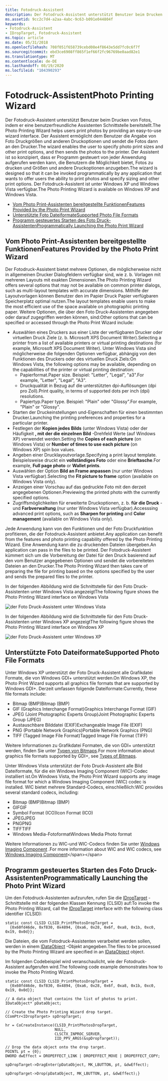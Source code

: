 ```yaml
---
title: Fotodruck-Assistent
description: Der Fotodruck-Assistent unterstützt Benutzer beim Drucken von Fotos, indem er eine benutzerfreundliche Assistenten Schnittstelle bereitstellt.
ms.assetid: 9cc2c7d4-a2aa-4abc-9c63-b091e044804f
keywords:
- Fotodruck-Assistent
- IDropTarget, Fotodruck-Assistent
ms.topic: article
ms.date: 05/31/2018
ms.openlocfilehash: 708f051f658739cebd08e4f8643e5dd7fc0c6f7f
ms.sourcegitcommit: ebd3ce6908ff865f1ef66f2fc96769be0aad82e1
ms.translationtype: MT
ms.contentlocale: de-DE
ms.lasthandoff: 08/19/2020
ms.locfileid: "104390293"
---
```

# <a name="photo-printing-wizard"></a><span data-ttu-id="566fc-105">Fotodruck-Assistent</span><span class="sxs-lookup"><span data-stu-id="566fc-105">Photo Printing Wizard</span></span>

<span data-ttu-id="566fc-106">Der Fotodruck-Assistent unterstützt Benutzer beim Drucken von Fotos, indem er eine benutzerfreundliche Assistenten Schnittstelle bereitstellt.</span><span class="sxs-lookup"><span data-stu-id="566fc-106">The Photo Printing Wizard helps users print photos by providing an easy-to-use wizard interface.</span></span> <span data-ttu-id="566fc-107">Der Assistent ermöglicht dem Benutzer die Angabe von Foto Druckgrößen und anderen Druckoptionen und sendet die Fotos dann an den Drucker.</span><span class="sxs-lookup"><span data-stu-id="566fc-107">The wizard enables the user to specify photo print sizes and other print options, and then sends the photos to the printer.</span></span> <span data-ttu-id="566fc-108">Der Assistent ist so konzipiert, dass er Programm gesteuert von jeder Anwendung aufgerufen werden kann, die Benutzern die Möglichkeit bietet, Fotos zu drucken und Größen und andere Druckoptionen anzugeben.</span><span class="sxs-lookup"><span data-stu-id="566fc-108">The wizard is designed so that it can be invoked programmatically by any application that wants to offer users the ability to print photos and specify sizing and other print options.</span></span> <span data-ttu-id="566fc-109">Der Fotodruck-Assistent ist unter Windows XP und Windows Vista verfügbar.</span><span class="sxs-lookup"><span data-stu-id="566fc-109">The Photo Printing Wizard is available on Windows XP and Windows Vista.</span></span>

-   [<span data-ttu-id="566fc-110">Vom Photo Print-Assistenten bereitgestellte Funktionen</span><span class="sxs-lookup"><span data-stu-id="566fc-110">Features Provided by the Photo Print Wizard</span></span>](#features-provided-by-the-photo-print-wizard)
-   [<span data-ttu-id="566fc-111">Unterstützte Foto Dateiformate</span><span class="sxs-lookup"><span data-stu-id="566fc-111">Supported Photo File Formats</span></span>](#supported-photo-file-formats)
-   [<span data-ttu-id="566fc-112">Programm gesteuertes Starten des Foto Druck-Assistenten</span><span class="sxs-lookup"><span data-stu-id="566fc-112">Programmatically Launching the Photo Print Wizard</span></span>](#programmatically-launching-the-photo-print-wizard)

## <a name="features-provided-by-the-photo-print-wizard"></a><span data-ttu-id="566fc-113">Vom Photo Print-Assistenten bereitgestellte Funktionen</span><span class="sxs-lookup"><span data-stu-id="566fc-113">Features Provided by the Photo Print Wizard</span></span>

<span data-ttu-id="566fc-114">Der Fotodruck-Assistent bietet mehrere Optionen, die möglicherweise nicht in allgemeinen Drucker Dialogfeldern verfügbar sind, wie z. b. Vorlagen mit mehreren Layouts mit exakten Dimensionen.</span><span class="sxs-lookup"><span data-stu-id="566fc-114">The Photo Printing Wizard offers several options that may not be available on common printer dialogs, such as multi-layout templates with accurate dimensions.</span></span> <span data-ttu-id="566fc-115">Mithilfe der Layoutvorlagen können Benutzer den im Papier Druck Papier verfügbaren Speicherplatz optimal nutzen.</span><span class="sxs-lookup"><span data-stu-id="566fc-115">The layout templates enable users to make the most efficient use of the space available on photographic printing paper.</span></span> <span data-ttu-id="566fc-116">Weitere Optionen, die über den Foto Druck-Assistenten angegeben oder darauf zugegriffen werden können, sind:</span><span class="sxs-lookup"><span data-stu-id="566fc-116">Other options that can be specified or accessed through the Photo Print Wizard include:</span></span>

-   <span data-ttu-id="566fc-117">Auswählen eines Druckers aus einer Liste der verfügbaren Drucker oder virtuellen Druck Ziele (z. b. Microsoft XPS Document Writer).</span><span class="sxs-lookup"><span data-stu-id="566fc-117">Selecting a printer from a list of available printers or virtual printing destinations (for example, Microsoft XPS Document Writer).</span></span> <span data-ttu-id="566fc-118">Unter Windows Vista sind möglicherweise die folgenden Optionen verfügbar, abhängig von den Funktionen des Druckers oder des virtuellen Druck Ziels:</span><span class="sxs-lookup"><span data-stu-id="566fc-118">On Windows Vista, the following options may be available, depending on the capabilities of the printer or virtual printing destination:</span></span>
    -   <span data-ttu-id="566fc-119">Papierformat.</span><span class="sxs-lookup"><span data-stu-id="566fc-119">Paper size.</span></span> <span data-ttu-id="566fc-120">Beispiel: "Letter", "Legal", "a3".</span><span class="sxs-lookup"><span data-stu-id="566fc-120">For example, "Letter", "Legal", "A3".</span></span>
    -   <span data-ttu-id="566fc-121">Druckqualität in Bezug auf die unterstützten dpi-Auflösungen (dpi pro Zoll).</span><span class="sxs-lookup"><span data-stu-id="566fc-121">Print quality, in terms of supported dots per inch (dpi) resolutions.</span></span>
    -   <span data-ttu-id="566fc-122">Papiertyp.</span><span class="sxs-lookup"><span data-stu-id="566fc-122">Paper type.</span></span> <span data-ttu-id="566fc-123">Beispiel: "Plain" oder "Glossy".</span><span class="sxs-lookup"><span data-stu-id="566fc-123">For example, "Plain" or "Glossy".</span></span>
-   <span data-ttu-id="566fc-124">Starten der Druckeinstellungen und-Eigenschaften für einen bestimmten Drucker.</span><span class="sxs-lookup"><span data-stu-id="566fc-124">Launching the printing preferences and properties for a particular printer.</span></span>
-   <span data-ttu-id="566fc-125">Festlegen der **Kopien jedes Bilds** (unter Windows Vista) oder der Häufigkeit **, mit der die einzelnen Bild** -Drehfeld Werte (auf Windows XP) verwendet werden.</span><span class="sxs-lookup"><span data-stu-id="566fc-125">Setting the **Copies of each picture** (on Windows Vista) or **Number of times to use each picture** (on Windows XP) spin box values.</span></span>
-   <span data-ttu-id="566fc-126">Angeben einer Drucklayoutvorlage.</span><span class="sxs-lookup"><span data-stu-id="566fc-126">Specifying a print layout template.</span></span> <span data-ttu-id="566fc-127">Beispielsweise druckt ein **vollständiges Foto** oder eine **Brieftasche**.</span><span class="sxs-lookup"><span data-stu-id="566fc-127">For example, **Full page photo** or **Wallet prints**.</span></span>
-   <span data-ttu-id="566fc-128">Auswählen der Option **Bild an Frame anpassen** (nur unter Windows Vista verfügbar).</span><span class="sxs-lookup"><span data-stu-id="566fc-128">Selecting the **Fit picture to frame** option (available on Windows Vista only).</span></span>
-   <span data-ttu-id="566fc-129">Anzeigen einer Vorschau auf das gedruckte Foto mit den derzeit angegebenen Optionen.</span><span class="sxs-lookup"><span data-stu-id="566fc-129">Previewing the printed photo with the currently specified options.</span></span>
-   <span data-ttu-id="566fc-130">Zugriffsmöglichkeiten für erweiterte Druckoptionen, z. b. **für die Druck** -und **Farbverwaltung** (nur unter Windows Vista verfügbar).</span><span class="sxs-lookup"><span data-stu-id="566fc-130">Accesssing advanced print options, such as **Sharpen for printing** and **Color management** (available on Windows Vista only).</span></span>

<span data-ttu-id="566fc-131">Jede Anwendung kann von den Funktionen und der Foto Druckfunktion profitieren, die der Fotodruck-Assistent anbietet.</span><span class="sxs-lookup"><span data-stu-id="566fc-131">Any application can benefit from the features and photo printing capability offered by the Photo Printing Wizard.</span></span> <span data-ttu-id="566fc-132">Eine Anwendung kann die zu druckenden Dateien übergeben.</span><span class="sxs-lookup"><span data-stu-id="566fc-132">An application can pass in the files to be printed.</span></span> <span data-ttu-id="566fc-133">Der Fotodruck-Assistent kümmert sich um die Vorbereitung der Datei für den Druck basierend auf den vom Benutzer angegebenen Optionen und sendet die vorbereiteten Dateien an den Drucker.</span><span class="sxs-lookup"><span data-stu-id="566fc-133">The Photo Printing Wizard then takes care of preparing the file for printing based on the options specified by the user and sends the prepared files to the printer.</span></span>

<span data-ttu-id="566fc-134">In der folgenden Abbildung wird die Schnittstelle für den Foto Druck-Assistenten unter Windows Vista angezeigt</span><span class="sxs-lookup"><span data-stu-id="566fc-134">The following figure shows the Photo Printing Wizard interface on Windows Vista</span></span>

![der Foto Druck-Assistent unter Windows Vista](images/ppw-vista.png)

<span data-ttu-id="566fc-136">In der folgenden Abbildung wird die Schnittstelle für den Foto Druck-Assistenten unter Windows XP angezeigt</span><span class="sxs-lookup"><span data-stu-id="566fc-136">The following figure shows the Photo Printing Wizard interface on Windows XP</span></span>

![der Foto Druck-Assistent unter Windows XP](images/ppw-xp.png)

## <a name="supported-photo-file-formats"></a><span data-ttu-id="566fc-138">Unterstützte Foto Dateiformate</span><span class="sxs-lookup"><span data-stu-id="566fc-138">Supported Photo File Formats</span></span>

<span data-ttu-id="566fc-139">Unter Windows XP unterstützt der Foto Druck-Assistent alle Grafikdatei Formate, die von Windows GDI+ unterstützt werden.</span><span class="sxs-lookup"><span data-stu-id="566fc-139">On Windows XP, the Photo Print Wizard supports all graphics file formats that are supported by Windows GDI+.</span></span> <span data-ttu-id="566fc-140">Derzeit umfassen folgende Dateiformate:</span><span class="sxs-lookup"><span data-stu-id="566fc-140">Currently, these file formats include:</span></span>

-   <span data-ttu-id="566fc-141">Bitmap (BMP)</span><span class="sxs-lookup"><span data-stu-id="566fc-141">Bitmap (BMP)</span></span>
-   <span data-ttu-id="566fc-142">GIF (Graphics Interchange Format)</span><span class="sxs-lookup"><span data-stu-id="566fc-142">Graphics Interchange Format (GIF)</span></span>
-   <span data-ttu-id="566fc-143">JPEG (Joint Photographic Experts Group)</span><span class="sxs-lookup"><span data-stu-id="566fc-143">Joint Photographic Experts Group (JPEG)</span></span>
-   <span data-ttu-id="566fc-144">Austauschbare Bilddatei (EXIF)</span><span class="sxs-lookup"><span data-stu-id="566fc-144">Exchangeable Image File (EXIF)</span></span>
-   <span data-ttu-id="566fc-145">PNG (Portable Network Graphics)</span><span class="sxs-lookup"><span data-stu-id="566fc-145">Portable Network Graphics (PNG)</span></span>
-   <span data-ttu-id="566fc-146">TIFF (Tagged Image File Format)</span><span class="sxs-lookup"><span data-stu-id="566fc-146">Tagged Image File Format (TIFF)</span></span>

<span data-ttu-id="566fc-147">Weitere Informationen zu Grafikdatei Formaten, die von GDI+ unterstützt werden, finden Sie unter [Typen von Bitmaps](../gdiplus/-gdiplus-types-of-bitmaps-about.md).</span><span class="sxs-lookup"><span data-stu-id="566fc-147">For more information about graphics file formats supported by GDI+, see [Types of Bitmaps](../gdiplus/-gdiplus-types-of-bitmaps-about.md).</span></span>

<span data-ttu-id="566fc-148">Unter Windows Vista unterstützt der Foto Druck-Assistent alle Bild Dateiformate, für die ein Windows Imaging Component (WIC)-Codec installiert ist.</span><span class="sxs-lookup"><span data-stu-id="566fc-148">On Windows Vista, the Photo Print Wizard supports any image file format for which a Windows Imaging Component (WIC) codec is installed.</span></span> <span data-ttu-id="566fc-149">WIC bietet mehrere Standard-Codecs, einschließlich:</span><span class="sxs-lookup"><span data-stu-id="566fc-149">WIC provides several standard codecs, including:</span></span>

-   <span data-ttu-id="566fc-150">Bitmap (BMP)</span><span class="sxs-lookup"><span data-stu-id="566fc-150">Bitmap (BMP)</span></span>
-   <span data-ttu-id="566fc-151">GIF</span><span class="sxs-lookup"><span data-stu-id="566fc-151">GIF</span></span>
-   <span data-ttu-id="566fc-152">Symbol Format (ICO)</span><span class="sxs-lookup"><span data-stu-id="566fc-152">Icon Format (ICO)</span></span>
-   <span data-ttu-id="566fc-153">JPEG</span><span class="sxs-lookup"><span data-stu-id="566fc-153">JPEG</span></span>
-   <span data-ttu-id="566fc-154">PNG</span><span class="sxs-lookup"><span data-stu-id="566fc-154">PNG</span></span>
-   <span data-ttu-id="566fc-155">TIFF</span><span class="sxs-lookup"><span data-stu-id="566fc-155">TIFF</span></span>
-   <span data-ttu-id="566fc-156">Windows Media-Fotoformat</span><span class="sxs-lookup"><span data-stu-id="566fc-156">Windows Media Photo format</span></span>

<span data-ttu-id="566fc-157">Weitere Informationen zu WIC-und WIC-Codecs finden Sie unter [Windows Imaging Component](https://msdn.microsoft.com/library/ms737408(VS.85).aspx) .</span><span class="sxs-lookup"><span data-stu-id="566fc-157">For more information about WIC and WIC codecs, see [Windows Imaging Component](https://msdn.microsoft.com/library/ms737408(VS.85).aspx)</span></span>

## <a name="programmatically-launching-the-photo-print-wizard"></a><span data-ttu-id="566fc-158">Programm gesteuertes Starten des Foto Druck-Assistenten</span><span class="sxs-lookup"><span data-stu-id="566fc-158">Programmatically Launching the Photo Print Wizard</span></span>

<span data-ttu-id="566fc-159">Um den Fotodruck-Assistenten aufzurufen, rufen Sie die [IDropTarget](/windows/win32/api/oleidl/nn-oleidl-idroptarget) -Schnittstelle mit der folgenden Klassen Kennung (CLSID) auf:</span><span class="sxs-lookup"><span data-stu-id="566fc-159">To invoke the Photo Printing Wizard, call the [IDropTarget](/windows/win32/api/oleidl/nn-oleidl-idroptarget) interface with the following class identifier (CLSID):</span></span>


```
static const CLSID CLSID_PrintPhotosDropTarget = 
  {0x60fd46de, 0xf830, 0x4894, {0xa6, 0x28, 0x6f, 0xa8, 0x1b, 0xc0, 0x19, 0x0d}};
```



<span data-ttu-id="566fc-160">Die Dateien, die vom Fotodruck-Assistenten verarbeitet werden sollen, werden in einem [IDataObject](/windows/win32/api/objidl/nn-objidl-idataobject) -Objekt angegeben.</span><span class="sxs-lookup"><span data-stu-id="566fc-160">The files to be processed by the Photo Printing Wizard are specified in an [IDataObject](/windows/win32/api/objidl/nn-objidl-idataobject) object.</span></span>

<span data-ttu-id="566fc-161">Im folgenden Codebeispiel wird veranschaulicht, wie der Fotodruck-Assistent aufgerufen wird.</span><span class="sxs-lookup"><span data-stu-id="566fc-161">The following code example demonstrates how to invoke the Photo Printing Wizard.</span></span>


```
static const CLSID CLSID_PrintPhotosDropTarget = 
  {0x60fd46de, 0xf830, 0x4894, {0xa6, 0x28, 0x6f, 0xa8, 0x1b, 0xc0, 0x19, 0x0d}};
            
// A data object that contains the list of photos to print.
IDataObject* pDataObject;

// Create the Photo Printing Wizard drop target.
CComPtr<IDropTarget> spDropTarget;
        
hr = CoCreateInstance(CLSID_PrintPhotosDropTarget,
                      NULL,
                      CLSCTX_INPROC_SERVER,
                      IID_PPV_ARGS(&spDropTarget));

// Drop the data object onto the drop target.
POINTL pt = {0};
DWORD dwEffect = DROPEFFECT_LINK | DROPEFFECT_MOVE | DROPEFFECT_COPY;

spDropTarget->DragEnter(pDataObject, MK_LBUTTON, pt, &dwEffect);

spDropTarget->Drop(pDataObject, MK_LBUTTON, pt, &dwEffect);}
```



 

 